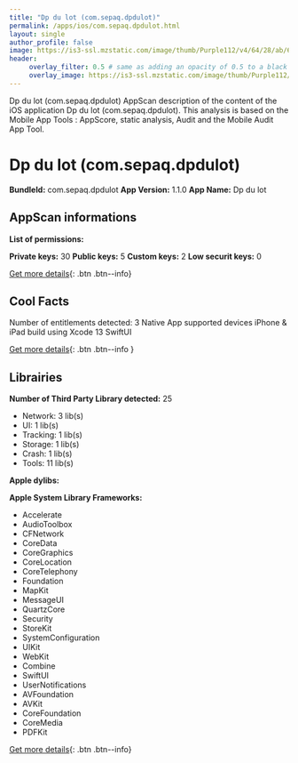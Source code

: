 ```yaml
---
title: "Dp du lot (com.sepaq.dpdulot)"
permalink: /apps/ios/com.sepaq.dpdulot.html
layout: single
author_profile: false
image: https://is3-ssl.mzstatic.com/image/thumb/Purple112/v4/64/28/ab/6428ab16-1472-6785-ec56-214d09dea5d4/AppIcon-0-1x_U007emarketing-0-10-0-85-220.png/512x512bb.jpg
header: 
     overlay_filter: 0.5 # same as adding an opacity of 0.5 to a black background
     overlay_image: https://is3-ssl.mzstatic.com/image/thumb/Purple112/v4/64/28/ab/6428ab16-1472-6785-ec56-214d09dea5d4/AppIcon-0-1x_U007emarketing-0-10-0-85-220.png/512x512bb.jpg
---
```

Dp du lot (com.sepaq.dpdulot) AppScan description of the content of the iOS application Dp du lot (com.sepaq.dpdulot). This analysis is based on the Mobile App Tools : AppScore, static analysis, Audit and the Mobile Audit App Tool.

# Dp du lot (com.sepaq.dpdulot)

**BundleId:** com.sepaq.dpdulot
**App Version:** 1.1.0
**App Name:** Dp du lot


## AppScan informations 

**List of permissions:** 
  
  
**Private keys:** 30
**Public keys:** 5
**Custom keys:** 2
**Low securit keys:** 0
  
[Get more details](/pricing.html){: .btn .btn--info}

## Cool Facts

Number of entitlements detected: 3
Native App
supported devices iPhone & iPad
build using Xcode 13
SwiftUI
  
[Get more details](/pricing.html){: .btn .btn--info }

## Librairies 
**Number of Third Party Library detected:** 25
- Network: 3 lib(s)
- UI: 1 lib(s)
- Tracking: 1 lib(s)
- Storage: 1 lib(s)
- Crash: 1 lib(s)
- Tools: 11 lib(s)


**Apple dylibs:**


**Apple System Library Frameworks:**
- Accelerate
- AudioToolbox
- CFNetwork
- CoreData
- CoreGraphics
- CoreLocation
- CoreTelephony
- Foundation
- MapKit
- MessageUI
- QuartzCore
- Security
- StoreKit
- SystemConfiguration
- UIKit
- WebKit
- Combine
- SwiftUI
- UserNotifications
- AVFoundation
- AVKit
- CoreFoundation
- CoreMedia
- PDFKit


  
[Get more details](/pricing.html){: .btn .btn--info}


